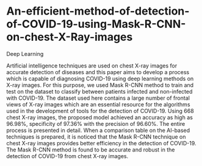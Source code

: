 # An-efficient-method-of-detection-of-COVID-19-using-Mask-R-CNN-on-chest-X-Ray-images

Deep Learning

Artificial intelligence techniques are used on chest X-ray images for accurate detection of diseases and this paper aims to develop a process which is capable of diagnosing COVID-19 using deep learning methods on X-ray images. For this purpose, we used Mask R-CNN method to train and test on the dataset to classify between patients infected and non-infected with COVID-19. The dataset used here contains a large number of frontal views of X-ray images which are an essential resource for the algorithms used in the development of tools for the detection of COVID-19. Using 668 chest X-ray images, the proposed model achieved an accuracy as high as 96.98%, specificity of 97.36% with the precision of 96.60%. The entire process is presented in detail. When a comparison table on the AI-based techniques is prepared, it is noticed that the Mask R-CNN technique on chest X-ray images provides better efficiency in the detection of COVID-19. The Mask R-CNN method is found to be accurate and robust in the detection of COVID-19 from chest X-ray images.
